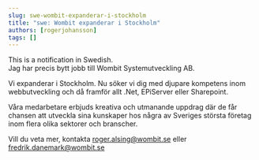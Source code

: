 ```yaml
---
slug: swe-wombit-expanderar-i-stockholm
title: "swe: Wombit expanderar i Stockholm"
authors: [rogerjohansson]
tags: []
---
```

This is a notification in Swedish.  
Jag har precis bytt jobb till Wombit Systemutveckling AB.

<!-- truncate -->

Vi expanderar i Stockholm. Nu söker vi dig med djupare kompetens inom webbutveckling och då framför allt .Net, EPiServer eller Sharepoint.

Våra medarbetare erbjuds kreativa och utmanande uppdrag där de får chansen att utveckla sina kunskaper hos några av Sveriges största företag inom flera olika sektorer och branscher.

Vill du veta mer, kontakta [roger.alsing@wombit.se](mailto://roger.alsing@wombit.se) eller [fredrik.danemark@wombit.se](mailto://fredrik.danemark@wombit.se)
